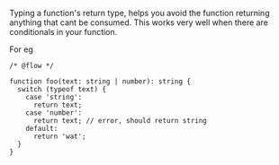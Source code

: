 Typing a function's return type, helps you avoid the function returning anything that cant be consumed. This works very well when there are conditionals in your function.

For eg

```
/* @flow */

function foo(text: string | number): string {
  switch (typeof text) {
    case 'string':
      return text;
    case 'number':
      return text; // error, should return string
    default:
      return 'wat';
  }
}
```
